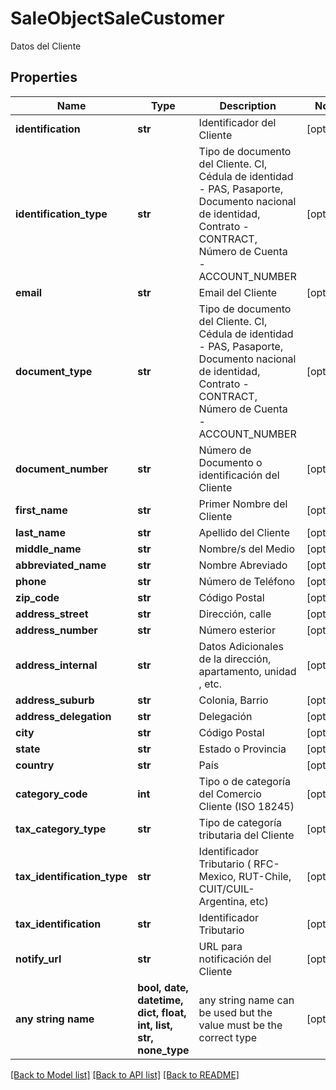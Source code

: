 # SaleObjectSaleCustomer

Datos del Cliente

## Properties
Name | Type | Description | Notes
------------ | ------------- | ------------- | -------------
**identification** | **str** | Identificador del Cliente | [optional] 
**identification_type** | **str** | Tipo de documento del Cliente. CI, Cédula de identidad - PAS, Pasaporte, Documento nacional de identidad, Contrato - CONTRACT, Número de Cuenta - ACCOUNT_NUMBER | [optional] 
**email** | **str** | Email del Cliente | [optional] 
**document_type** | **str** | Tipo de documento del Cliente. CI, Cédula de identidad - PAS, Pasaporte, Documento nacional de identidad, Contrato - CONTRACT, Número de Cuenta - ACCOUNT_NUMBER | [optional] 
**document_number** | **str** | Número de Documento o identificación del Cliente | [optional] 
**first_name** | **str** | Primer Nombre del Cliente | [optional] 
**last_name** | **str** | Apellido del Cliente | [optional] 
**middle_name** | **str** | Nombre/s del Medio | [optional] 
**abbreviated_name** | **str** | Nombre Abreviado | [optional] 
**phone** | **str** | Número de Teléfono | [optional] 
**zip_code** | **str** | Código Postal | [optional] 
**address_street** | **str** | Dirección, calle | [optional] 
**address_number** | **str** | Número esterior | [optional] 
**address_internal** | **str** | Datos Adicionales de la dirección, apartamento, unidad , etc. | [optional] 
**address_suburb** | **str** | Colonia, Barrio | [optional] 
**address_delegation** | **str** | Delegación | [optional] 
**city** | **str** | Código Postal | [optional] 
**state** | **str** | Estado o Provincia | [optional] 
**country** | **str** | País | [optional] 
**category_code** | **int** | Tipo o de categoría  del Comercio Cliente (ISO 18245) | [optional] 
**tax_category_type** | **str** | Tipo de categoría tributaria del Cliente | [optional] 
**tax_identification_type** | **str** | Identificador  Tributario ( RFC-Mexico, RUT-Chile, CUIT/CUIL-Argentina, etc) | [optional] 
**tax_identification** | **str** | Identificador  Tributario | [optional] 
**notify_url** | **str** | URL para notificación del Cliente | [optional] 
**any string name** | **bool, date, datetime, dict, float, int, list, str, none_type** | any string name can be used but the value must be the correct type | [optional]

[[Back to Model list]](../README.md#documentation-for-models) [[Back to API list]](../README.md#documentation-for-api-endpoints) [[Back to README]](../README.md)


